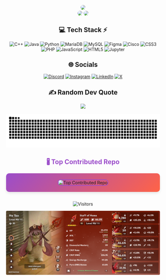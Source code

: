 <!-- Stats -->
<div align="center">
  <img src="https://github-readme-stats.vercel.app/api?username=Rakasyaa&theme=radical&hide_border=false&include_all_commits=true&count_private=true" width="55%" style="border-radius: 10px;" /> </br>
  <img src="https://github-readme-streak-stats.herokuapp.com/?user=Rakasyaa&theme=radical&hide_border=false" width="50%" style="border-radius: 10px;" />  
  <img src="https://github-readme-stats.vercel.app/api/top-langs/?username=Rakasyaa&theme=radical&hide_border=false&include_all_commits=true&count_private=true&layout=compact" width="36%" style="border-radius: 10px;" /> </br>
</div>


<!-- Tech Stack -->
<div align="center">
  
## 💻 Tech Stack ⚡
![C++](https://img.shields.io/badge/c++-%2300599C.svg?style=for-the-badge&logo=c%2B%2B&logoColor=white) 
![Java](https://img.shields.io/badge/java-%23ED8B00.svg?style=for-the-badge&logo=openjdk&logoColor=white) 
![Python](https://img.shields.io/badge/python-3670A0?style=for-the-badge&logo=python&logoColor=ffdd54) 
![MariaDB](https://img.shields.io/badge/MariaDB-003545?style=for-the-badge&logo=mariadb&logoColor=white) 
![MySQL](https://img.shields.io/badge/mysql-4479A1.svg?style=for-the-badge&logo=mysql&logoColor=white) 
![Figma](https://img.shields.io/badge/figma-%23F24E1E.svg?style=for-the-badge&logo=figma&logoColor=white) 
![Cisco](https://img.shields.io/badge/cisco-%23049fd9.svg?style=for-the-badge&logo=cisco&logoColor=black) 
![CSS3](https://img.shields.io/badge/css3-%231572B6.svg?style=for-the-badge&logo=css3&logoColor=white) 
![PHP](https://img.shields.io/badge/php-%23777BB4.svg?style=for-the-badge&logo=php&logoColor=white)
![JavaScript](https://img.shields.io/badge/javascript-%23F7DF1E.svg?style=for-the-badge&logo=javascript&logoColor=black)
![HTML5](https://img.shields.io/badge/html5-%23E34F26.svg?style=for-the-badge&logo=html5&logoColor=white)
![Jupyter](https://img.shields.io/badge/jupyter-%23F37626.svg?style=for-the-badge&logo=jupyter&logoColor=white)

</div>

<!-- Socials -->
<div align="center">
  
## 🌐 Socials
[![Discord](https://img.shields.io/badge/Discord-%237289DA.svg?logo=discord&logoColor=white)](https://discord.gg/657541206812786708) 
[![Instagram](https://img.shields.io/badge/Instagram-%23E4405F.svg?logo=Instagram&logoColor=white)](https://instagram.com/_rakasya) 
[![LinkedIn](https://img.shields.io/badge/LinkedIn-%230077B5.svg?logo=linkedin&logoColor=white)](https://linkedin.com/in/rakasya-yoga-8190292b4) 
[![X](https://img.shields.io/badge/X-black.svg?logo=X&logoColor=white)](https://x.com/RakasyaY) 
</div>

<!-- Random Dev Quote -->
<div align="center">
  
## ✍️ Random Dev Quote
![](https://quotes-github-readme.vercel.app/api?type=horizontal&theme=radical)

<img src="https://raw.githubusercontent.com/Rakasyaa/Rakasyaa/output/snake.svg" alt="Snake animation" />
</div>

<!-- Top Contributed Repo -->
<div align="center">
  
  <h2 style="color: #9b4dca;">🖁️ Top Contributed Repo</h2>
  <div style="background: linear-gradient(135deg, #9b4dca, #ff6347); padding: 20px; border-radius: 10px; box-shadow: 0 4px 8px rgba(0, 0, 0, 0.1);">
    <img src="https://github-contributor-stats.vercel.app/api?username=Rakasyaa&limit=5&theme=dark&combine_all_yearly_contributions=true" alt="Top Contributed Repo" style="border-radius: 10px; border: 2px solid #9b4dca;">
  </div>
</div>

 <br clear="both">

<!-- Visitor Count -->
<div align="center">

![Visitors](https://img.shields.io/badge/dynamic/json?color=brightgreen&label=visitors&query=value&url=https://api.countapi.xyz/hit/github/Rakasyaa)

</div>

<!-- Banner -->
<div align="center">

  ![image alt](https://github.com/Rakasyaa/Rakasyaa/blob/3a6843e3cc9288f2f0b2640d7a7247549413cc6f/2024-12-15_12-53-52.png)

</div>
